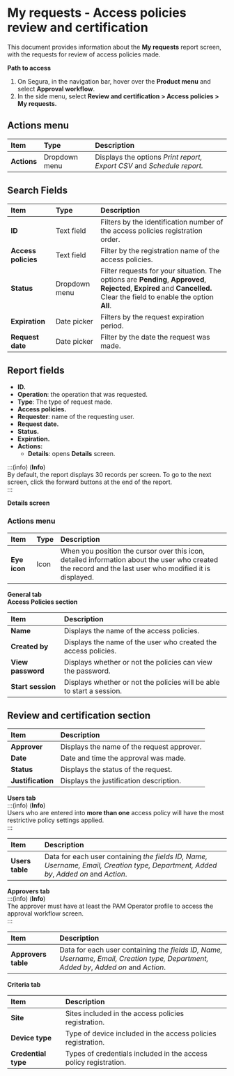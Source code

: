 # My requests - Access policies review and certification

This document provides information about the **My requests** report screen, with the requests for review of access policies made. 

**Path to access**

1. On Segura, in the navigation bar, hover over the **Product menu** and select **Approval workflow**.  
2. In the side menu, select **Review and certification \> Access policies \> My requests.**

## **Actions menu**

| Item  | Type | Description |
| :---- | :---- | :---- |
| **Actions** | Dropdown menu | Displays the options *Print report, Export CSV* and *Schedule report.* |

## **Search Fields**

| Item | Type | Description |
| :---- | :---- | :---- |
| **ID** | Text field | Filters by the identification number of the access policies registration order. |
| **Access policies** | Text field | Filter by the registration name of the access policies. |
| **Status** | Dropdown menu | Filter requests for your situation. The options are **Pending**, **Approved**, **Rejected**, **Expired** and **Cancelled.** Clear the field to enable the option **All**. |
| **Expiration** | Date picker | Filters by the request expiration period. |
| **Request date** | Date picker | Filter by the date the request was made. |

## **Report fields**

* **ID.**  
* **Operation**: the operation that was requested.  
* **Type**: The type of request made.  
* **Access policies.**  
* **Requester**: name of the requesting user.  
* **Request date.**  
* **Status.**  
* **Expiration.**  
* **Actions:**  
  * **Details**: opens **Details** screen.  
    

:::(info) (**Info**)  
By default, the report displays 30 records per screen. To go to the next screen, click the forward buttons at the end of the report.  
:::

**Details screen**

### 

### **Actions menu**

| Item | Type | Description |
| :---- | :---- | :---- |
| **Eye icon** | Icon | When you position the cursor over this icon, detailed information about the user who created the record and the last user who modified it is displayed. |

**General tab**  
**Access Policies section**

| Item  | Description |
| :---- | :---- |
| **Name** | Displays the name of the access policies. |
| **Created by** | Displays the name of the user who created the access policies. |
| **View password** | Displays whether or not the policies can view the password. |
| **Start session** | Displays whether or not the policies will be able to start a session. |

## **Review and certification section**

| Item  | Description |
| :---- | :---- |
| **Approver** | Displays the name of the request approver. |
| **Date** | Date and time the approval was made. |
| **Status** | Displays the status of the request. |
| **Justification** | Displays the justification description. |

**Users tab**  
:::(info) (**Info**)  
Users who are entered into **more than one** access policy will have the most restrictive policy settings applied.  
:::

| Item  | Description |
| :---- | :---- |
| **Users table** | Data for each user containing *the fields* *ID, Name, Username, Email, Creation type, Department, Added by*, *Added on* and *Action*. |

**Approvers tab**  
:::(info) (**Info**)  
The approver must have at least the PAM Operator profile to access the approval workflow screen.  
:::

| Item  | Description |
| :---- | :---- |
| **Approvers table** | Data for each user containing *the fields* *ID, Name, Username, Email, Creation type, Department, Added by*, *Added on* and *Action*. |

**Criteria tab**

| Item  | Description |
| :---- | :---- |
| **Site** | Sites included in the access policies registration. |
| **Device type** | Type of device included in the access policies registration. |
| **Credential type** | Types of credentials included in the access policy registration. |
